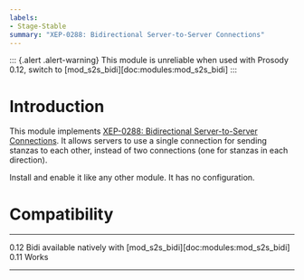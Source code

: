 ```yaml
---
labels:
- Stage-Stable
summary: "XEP-0288: Bidirectional Server-to-Server Connections"
---
```


::: {.alert .alert-warning}
This module is unreliable when used with Prosody 0.12, switch to
[mod_s2s_bidi][doc:modules:mod_s2s_bidi]
:::

# Introduction

This module implements [XEP-0288: Bidirectional Server-to-Server
Connections](http://xmpp.org/extensions/xep-0288.html). It allows
servers to use a single connection for sending stanzas to each other,
instead of two connections (one for stanzas in each direction).

Install and enable it like any other module. It has no configuration.

# Compatibility

  ------ ---------------------------------------------------------------------------
  0.12   Bidi available natively with \[mod_s2s_bidi\]\[doc:modules:mod_s2s_bidi\]
  0.11   Works
  ------ ---------------------------------------------------------------------------
